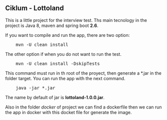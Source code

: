 ## Ciklum - Lottoland

This is a little project for the interview test.
Ths main tecnology in the project is Java 8, maven and spring boot **2.6**.

If you want to compile and run the app, there are two option:
<pre>
    mvn -U clean install
</pre>
The other option if when you do not want to run the test.
<pre>
    mvn -U clean install -DskipTests
</pre>
This command must run in th root of the proyect, then generate a *.jar in the folder target. You can run the app with the next command.
<pre>
    java -jar *.jar
</pre>
The name by default of jar is **lottoland-1.0.0.jar**.

Also in the folder *docker* of project we can find a dockerfile then we can run the app in docker with this docket file for generate the image.
